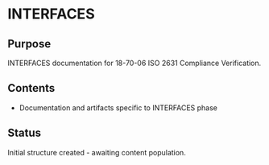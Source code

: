 # INTERFACES

## Purpose
INTERFACES documentation for 18-70-06 ISO 2631 Compliance Verification.

## Contents
- Documentation and artifacts specific to INTERFACES phase

## Status
Initial structure created - awaiting content population.
